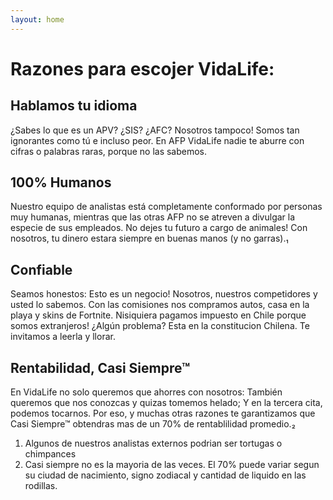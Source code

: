 ```yaml
---
layout: home
---
```



# Razones para escojer VidaLife:

## Hablamos tu idioma

¿Sabes lo que es un APV? ¿SIS? ¿AFC? Nosotros tampoco! Somos tan ignorantes como tú e incluso peor. En AFP VidaLife nadie te aburre con cifras o palabras raras, porque no las sabemos. 

## 100% Humanos

Nuestro equipo de analistas está completamente conformado por personas muy humanas, mientras que las otras AFP no se atreven a divulgar la especie de sus empleados. No dejes tu futuro a cargo de animales! Con nosotros, tu dinero estara siempre en buenas manos (y no garras).₁

## Confiable

Seamos honestos: Esto es un negocio! Nosotros, nuestros competidores y usted lo sabemos. Con las comisiones nos compramos autos, casa en la playa y skins de Fortnite. Nisiquiera pagamos impuesto en Chile porque somos extranjeros! ¿Algún problema? Esta en la constitucion Chilena. Te invitamos a leerla y llorar.

## Rentabilidad, Casi Siempre™ 

En VidaLife no solo queremos que ahorres con nosotros: También queremos que nos conozcas y quizas tomemos helado; Y en la tercera cita, podemos tocarnos. Por eso, y muchas otras razones te garantizamos que Casi Siempre™ obtendras mas de un 70% de rentablilidad promedio.₂

1. Algunos de nuestros analistas externos podrian ser tortugas o chimpances
2. Casi siempre no es la mayoria de las veces. El 70% puede variar segun su ciudad de nacimiento, signo zodiacal y cantidad de liquido en las rodillas.
